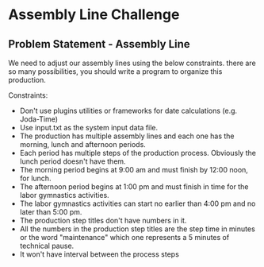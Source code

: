 # Assembly Line Challenge

## Problem Statement - Assembly Line

We need to adjust our assembly lines using the below constraints.
there are so many possibilities, you should write a program to organize this production.

Constraints:
- Don't use plugins utilities or frameworks for date calculations (e.g. Joda-Time)
- Use input.txt as the system input data file.
- The production has multiple assembly lines and each one has the morning, lunch and afternoon periods.
- Each period has multiple steps of the production process. Obviously the lunch period doesn't have them.
- The morning period begins at 9:00 am and must finish by 12:00 noon, for lunch.
- The afternoon period begins at 1:00 pm and must finish in time for the labor gymnastics activities.
- The labor gymnastics activities can start no earlier than 4:00 pm and no later than 5:00 pm.
- The production step titles don't have numbers in it.
- All the numbers in the production step titles are the step time in minutes or the word "maintenance" which one represents a 5 minutes of technical pause.
- It won't have interval between the process steps
